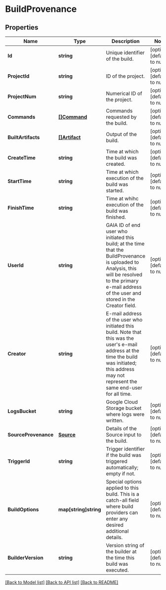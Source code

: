 # BuildProvenance

## Properties
Name | Type | Description | Notes
------------ | ------------- | ------------- | -------------
**Id** | **string** | Unique identifier of the build. | [optional] [default to null]
**ProjectId** | **string** | ID of the project. | [optional] [default to null]
**ProjectNum** | **string** | Numerical ID of the project. | [optional] [default to null]
**Commands** | [**[]Command**](Command.md) | Commands requested by the build. | [optional] [default to null]
**BuiltArtifacts** | [**[]Artifact**](Artifact.md) | Output of the build. | [optional] [default to null]
**CreateTime** | **string** | Time at which the build was created. | [optional] [default to null]
**StartTime** | **string** | Time at which execution of the build was started. | [optional] [default to null]
**FinishTime** | **string** | Time at whihc execution of the build was finished. | [optional] [default to null]
**UserId** | **string** | GAIA ID of end user who initiated this build; at the time that the BuildProvenance is uploaded to Analysis, this will be resolved to the primary e-mail address of the user and stored in the Creator field. | [optional] [default to null]
**Creator** | **string** | E-mail address of the user who initiated this build. Note that this was the user&#39;s e-mail address at the time the build was initiated; this address may not represent the same end-user for all time. | [optional] [default to null]
**LogsBucket** | **string** | Google Cloud Storage bucket where logs were written. | [optional] [default to null]
**SourceProvenance** | [**Source**](Source.md) | Details of the Source input to the build. | [optional] [default to null]
**TriggerId** | **string** | Trigger identifier if the build was triggered automatically; empty if not. | [optional] [default to null]
**BuildOptions** | **map[string]string** | Special options applied to this build. This is a catch-all field where build providers can enter any desired additional details. | [optional] [default to null]
**BuilderVersion** | **string** | Version string of the builder at the time this build was executed. | [optional] [default to null]

[[Back to Model list]](../README.md#documentation-for-models) [[Back to API list]](../README.md#documentation-for-api-endpoints) [[Back to README]](../README.md)


